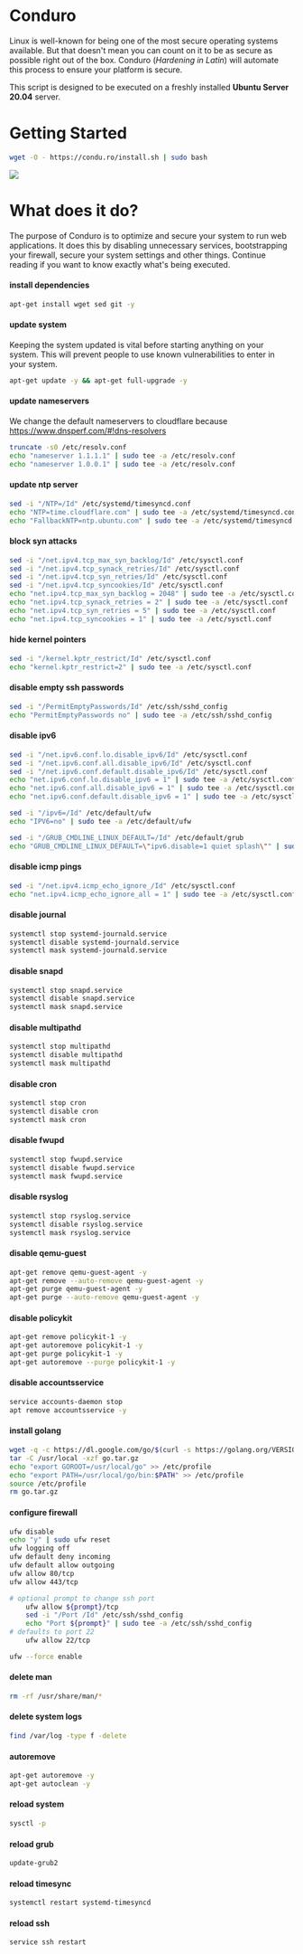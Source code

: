 # Conduro 
Linux is well-known for being one of the most secure operating systems available. But that doesn't mean you can count on it to be as secure as possible right out of the box. Conduro (_Hardening in Latin_) will automate this process to ensure your platform is secure.

This script is designed to be executed on a freshly installed **Ubuntu Server 20.04** server.

# Getting Started

```bash
wget -O - https://condu.ro/install.sh | sudo bash
```
![](https://i.imgur.com/RvdJQjU.gif)

# What does it do?
The purpose of Conduro is to optimize and secure your system to run web applications. It does this by disabling unnecessary services, bootstrapping your firewall, secure your system settings and other things. Continue reading if you want to know exactly what's being executed.

#### install dependencies
```bash
apt-get install wget sed git -y
```

#### update system
Keeping the system updated is vital before starting anything on your system. This will prevent people to use known vulnerabilities to enter in your system.
```bash
apt-get update -y && apt-get full-upgrade -y
```

#### update nameservers
We change the default nameservers to cloudflare because https://www.dnsperf.com/#!dns-resolvers
```bash
truncate -s0 /etc/resolv.conf
echo "nameserver 1.1.1.1" | sudo tee -a /etc/resolv.conf
echo "nameserver 1.0.0.1" | sudo tee -a /etc/resolv.conf
```
#### update ntp server
```bash
sed -i "/NTP=/Id" /etc/systemd/timesyncd.conf
echo "NTP=time.cloudflare.com" | sudo tee -a /etc/systemd/timesyncd.conf
echo "FallbackNTP=ntp.ubuntu.com" | sudo tee -a /etc/systemd/timesyncd.conf
```

#### block syn attacks
```bash
sed -i "/net.ipv4.tcp_max_syn_backlog/Id" /etc/sysctl.conf
sed -i "/net.ipv4.tcp_synack_retries/Id" /etc/sysctl.conf
sed -i "/net.ipv4.tcp_syn_retries/Id" /etc/sysctl.conf
sed -i "/net.ipv4.tcp_syncookies/Id" /etc/sysctl.conf
echo "net.ipv4.tcp_max_syn_backlog = 2048" | sudo tee -a /etc/sysctl.conf
echo "net.ipv4.tcp_synack_retries = 2" | sudo tee -a /etc/sysctl.conf
echo "net.ipv4.tcp_syn_retries = 5" | sudo tee -a /etc/sysctl.conf
echo "net.ipv4.tcp_syncookies = 1" | sudo tee -a /etc/sysctl.conf
```

#### hide kernel pointers
```bash
sed -i "/kernel.kptr_restrict/Id" /etc/sysctl.conf
echo "kernel.kptr_restrict=2" | sudo tee -a /etc/sysctl.conf
```

#### disable empty ssh passwords
```bash
sed -i "/PermitEmptyPasswords/Id" /etc/ssh/sshd_config
echo "PermitEmptyPasswords no" | sudo tee -a /etc/ssh/sshd_config
```

#### disable ipv6
```bash
sed -i "/net.ipv6.conf.lo.disable_ipv6/Id" /etc/sysctl.conf
sed -i "/net.ipv6.conf.all.disable_ipv6/Id" /etc/sysctl.conf
sed -i "/net.ipv6.conf.default.disable_ipv6/Id" /etc/sysctl.conf
echo "net.ipv6.conf.lo.disable_ipv6 = 1" | sudo tee -a /etc/sysctl.conf
echo "net.ipv6.conf.all.disable_ipv6 = 1" | sudo tee -a /etc/sysctl.conf
echo "net.ipv6.conf.default.disable_ipv6 = 1" | sudo tee -a /etc/sysctl.conf

sed -i "/ipv6=/Id" /etc/default/ufw
echo "IPV6=no" | sudo tee -a /etc/default/ufw

sed -i "/GRUB_CMDLINE_LINUX_DEFAULT=/Id" /etc/default/grub
echo "GRUB_CMDLINE_LINUX_DEFAULT=\"ipv6.disable=1 quiet splash\"" | sudo tee -a /etc/default/grub
```

#### disable icmp pings
```bash
sed -i "/net.ipv4.icmp_echo_ignore_/Id" /etc/sysctl.conf
echo "net.ipv4.icmp_echo_ignore_all = 1" | sudo tee -a /etc/sysctl.conf
```

#### disable journal
```bash
systemctl stop systemd-journald.service
systemctl disable systemd-journald.service
systemctl mask systemd-journald.service
```

#### disable snapd
```bash
systemctl stop snapd.service
systemctl disable snapd.service
systemctl mask snapd.service
```

#### disable multipathd
```bash
systemctl stop multipathd
systemctl disable multipathd
systemctl mask multipathd
```

#### disable cron
```bash
systemctl stop cron
systemctl disable cron
systemctl mask cron
```

#### disable fwupd
```bash
systemctl stop fwupd.service
systemctl disable fwupd.service
systemctl mask fwupd.service
```

#### disable rsyslog
```bash
systemctl stop rsyslog.service
systemctl disable rsyslog.service
systemctl mask rsyslog.service
```

#### disable qemu-guest
```bash
apt-get remove qemu-guest-agent -y
apt-get remove --auto-remove qemu-guest-agent -y
apt-get purge qemu-guest-agent -y
apt-get purge --auto-remove qemu-guest-agent -y
```

#### disable policykit
```bash
apt-get remove policykit-1 -y
apt-get autoremove policykit-1 -y
apt-get purge policykit-1 -y
apt-get autoremove --purge policykit-1 -y
```

#### disable accountsservice
```bash
service accounts-daemon stop
apt remove accountsservice -y
```

#### install golang
```bash
wget -q -c https://dl.google.com/go/$(curl -s https://golang.org/VERSION?m=text).linux-amd64.tar.gz -O go.tar.gz
tar -C /usr/local -xzf go.tar.gz
echo "export GOROOT=/usr/local/go" >> /etc/profile
echo "export PATH=/usr/local/go/bin:$PATH" >> /etc/profile
source /etc/profile
rm go.tar.gz
```

#### configure firewall
```bash
ufw disable
echo "y" | sudo ufw reset
ufw logging off
ufw default deny incoming
ufw default allow outgoing
ufw allow 80/tcp
ufw allow 443/tcp

# optional prompt to change ssh port
    ufw allow ${prompt}/tcp
    sed -i "/Port /Id" /etc/ssh/sshd_config
    echo "Port ${prompt}" | sudo tee -a /etc/ssh/sshd_config
# defaults to port 22
    ufw allow 22/tcp

ufw --force enable
```

#### delete man
```bash
rm -rf /usr/share/man/*
```

#### delete system logs
```bash
find /var/log -type f -delete
```

#### autoremove
```bash
apt-get autoremove -y
apt-get autoclean -y
```

#### reload system
```bash
sysctl -p
```

#### reload grub
```bash
update-grub2
```

#### reload timesync
```bash
systemctl restart systemd-timesyncd
```

#### reload ssh
```bash
service ssh restart
```